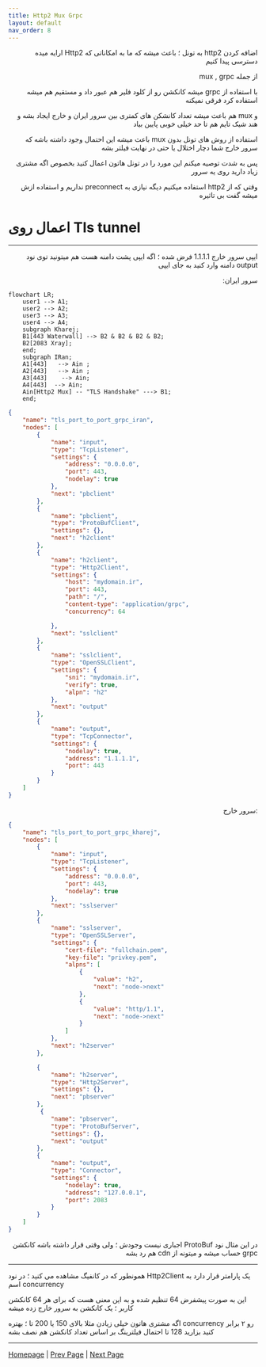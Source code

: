```yaml
---
title: Http2 Mux Grpc 
layout: default
nav_order: 8
---
```


<p dir="rtl">
اضافه کردن http2 به تونل ؛ باعث میشه که ما به امکاناتی که Http2 ارایه میده دسترسی پیدا کنیم
</p>

<p dir="rtl">
از جمله mux , grpc 
</p>

<p dir="rtl">
با استفاده از grpc میشه کانکشن رو از کلود فلیر هم عبور داد و مستقیم هم میشه استفاده کرد فرقی نمیکنه
</p>

<p dir="rtl">
و mux هم باعث میشه تعداد کانشکن های کمتری بین سرور ایران و خارج ایجاد بشه و هند شیک تایم هم تا حد خیلی خوبی پایین بیاد
</p>

<p dir="rtl">
استفاده از روش های تونل بدون mux باعث میشه این احتمال وجود داشته باشه که سرور خارج شما دچار اختلال یا حتی در نهایت فیلتر بشه
</p>

<p dir="rtl">
پس به شدت توصیه میکنم این مورد را در تونل هاتون اعمال کنید بخصوص اگه مشتری زیاد دارید روی یه سرور 
</p>

<p dir="rtl">
وقتی که از http2 استفاده میکنیم دیگه نیازی به preconnect نداریم و استفاده ازش میشه گفت بی تاثیره
</p>


# اعمال روی Tls tunnel

* * *

<p dir="rtl">
ایپی سرور خارج 1.1.1.1 فرض شده ؛ اگه ایپی پشت دامنه هست هم میتونید توی نود output دامنه وارد کنید به جای ایپی
</p>

<p dir="rtl">
سرور ایران:
</p>

```mermaid
flowchart LR;
    user1 --> A1;
    user2 --> A2;
    user3 --> A3;
    user4 --> A4;
    subgraph Kharej;
    B1[443 Waterwall] --> B2 & B2 & B2 & B2;
    B2[2083 Xray];
    end;
    subgraph IRan;
    A1[443]   --> Ain ;
    A2[443]   --> Ain ;
    A3[443]    --> Ain;
    A4[443]  --> Ain;
    Ain[Http2 Mux] -- "TLS Handshake" ---> B1;
    end;
```


```json
{
    "name": "tls_port_to_port_grpc_iran",
    "nodes": [
        {
            "name": "input",
            "type": "TcpListener",
            "settings": {
                "address": "0.0.0.0",
                "port": 443,
                "nodelay": true
            },
            "next": "pbclient"
        },
        {
            "name": "pbclient",
            "type": "ProtoBufClient",
            "settings": {},
            "next": "h2client"
        },
        {
            "name": "h2client",
            "type": "Http2Client",
            "settings": {
                "host": "mydomain.ir",
                "port": 443,
                "path": "/",
                "content-type": "application/grpc",
                "concurrency": 64

            },
            "next": "sslclient"
        },
        {
            "name": "sslclient",
            "type": "OpenSSLClient",
            "settings": {
                "sni": "mydomain.ir",
                "verify": true,
                "alpn": "h2"
            },
            "next": "output"
        },
        {
            "name": "output",
            "type": "TcpConnector",
            "settings": {
                "nodelay": true,
                "address": "1.1.1.1",
                "port": 443
            }
        }
    ]
}
```

<p dir="rtl">
:سرور خارج
</p>



```json
{
    "name": "tls_port_to_port_grpc_kharej",
    "nodes": [
        {
            "name": "input",
            "type": "TcpListener",
            "settings": {
                "address": "0.0.0.0",
                "port": 443,
                "nodelay": true
            },
            "next": "sslserver"
        },
        {
            "name": "sslserver",
            "type": "OpenSSLServer",
            "settings": {
                "cert-file": "fullchain.pem",
                "key-file": "privkey.pem",
                "alpns": [
                    {
                        "value": "h2",
                        "next": "node->next"
                    },
                    {
                        "value": "http/1.1",
                        "next": "node->next"
                    }
                ]
            },
            "next": "h2server"
        },

        {
            "name": "h2server",
            "type": "Http2Server",
            "settings": {},
            "next": "pbserver"
        },
         {
            "name": "pbserver",
            "type": "ProtoBufServer",
            "settings": {},
            "next": "output"
        },
        {
            "name": "output",
            "type": "Connector",
            "settings": {
                "nodelay": true,
                "address": "127.0.0.1",
                "port": 2083
            }
        }
    ]
}
```

<p dir="rtl">
در این مثال نود ProtoBuf اجباری نیست وجودش ؛ ولی وقتی قرار داشته باشه کانکشن grpc حساب میشه و میتونه از cdn هم رد بشه
</p>

***


<p dir="rtl">

همونطور که در کانفیگ مشاهده می کنید ؛ در نود Http2Client یک پارامتر قرار دارد به اسم concurrency

این به صورت پیشفرض 64 تنظیم شده و به این معنی هست که برای هر 64 کانکشن کاربر ؛ یک کانکشن به سرور خارج زده میشه

اگه مشتری هاتون خیلی زیادن مثلا بالای 150 یا 200 تا ؛ بهتره concurrency رو ۲ برابر کنید بزارید 128 تا احتمال فیلترینگ بر اساس تعداد کانکشن هم نصف بشه


</p>

***

[Homepage](.) | [Prev Page](PreConnect) | [Next Page](Reverse-Tunnel)